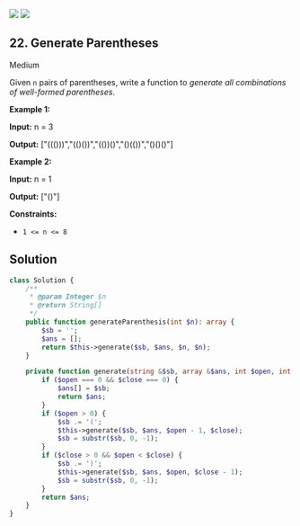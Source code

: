 [![](https://img.shields.io/github/stars/javadev/LeetCode-in-All?label=Stars&style=flat-square)](https://github.com/javadev/LeetCode-in-All)
[![](https://img.shields.io/github/forks/javadev/LeetCode-in-All?label=Fork%20me%20on%20GitHub%20&style=flat-square)](https://github.com/javadev/LeetCode-in-All/fork)

## 22\. Generate Parentheses

Medium

Given `n` pairs of parentheses, write a function to _generate all combinations of well-formed parentheses_.

**Example 1:**

**Input:** n = 3

**Output:** ["((()))","(()())","(())()","()(())","()()()"] 

**Example 2:**

**Input:** n = 1

**Output:** ["()"] 

**Constraints:**

*   `1 <= n <= 8`

## Solution

```php
class Solution {
    /**
     * @param Integer $n
     * @return String[]
     */
    public function generateParenthesis(int $n): array {
        $sb = '';
        $ans = [];
        return $this->generate($sb, $ans, $n, $n);
    }

    private function generate(string &$sb, array &$ans, int $open, int $close): array {
        if ($open === 0 && $close === 0) {
            $ans[] = $sb;
            return $ans;
        }
        if ($open > 0) {
            $sb .= '(';
            $this->generate($sb, $ans, $open - 1, $close);
            $sb = substr($sb, 0, -1);
        }
        if ($close > 0 && $open < $close) {
            $sb .= ')';
            $this->generate($sb, $ans, $open, $close - 1);
            $sb = substr($sb, 0, -1);
        }
        return $ans;
    }
}
```